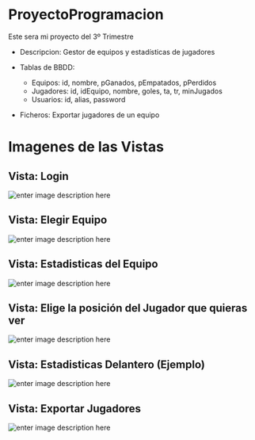 # ProyectoProgramacion
Este sera mi proyecto del 3º Trimestre

- Descripcion: Gestor de equipos y estadísticas de jugadores

- Tablas de BBDD: 
	- Equipos: id, nombre, pGanados, pEmpatados, pPerdidos
	- Jugadores: id, idEquipo, nombre, goles, ta, tr, minJugados
	- Usuarios: id, alias, password

- Ficheros: Exportar jugadores de un equipo

# Imagenes de las Vistas

## Vista: Login
![enter image description here](https://i.imgur.com/CgrfWhK.png)

## Vista: Elegir Equipo
![enter image description here](https://i.imgur.com/zxKEn62.png)
## Vista: Estadisticas del Equipo
![enter image description here](https://i.imgur.com/STiNAKq.png)
## Vista: Elige la posición del Jugador que quieras ver
![enter image description here](https://i.imgur.com/4Z5hXwX.png)
## Vista: Estadisticas Delantero (Ejemplo)
![enter image description here](https://i.imgur.com/6VAnIxI.png)
## Vista: Exportar Jugadores
![enter image description here](https://i.imgur.com/X8AzqcV.png)
